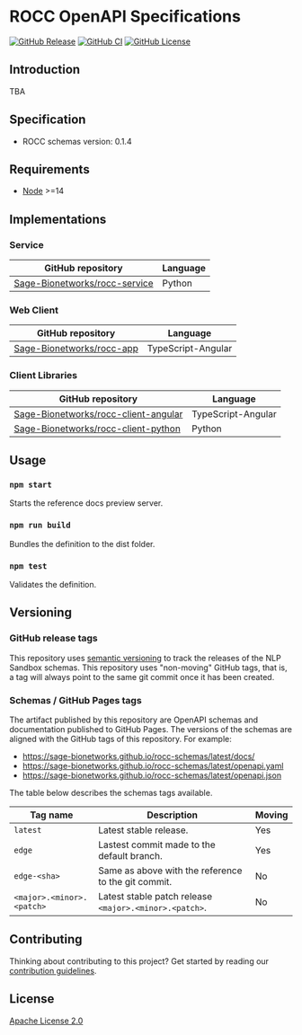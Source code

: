 # ROCC OpenAPI Specifications

[![GitHub Release](https://img.shields.io/github/release/Sage-Bionetworks/rocc-schemas.svg?include_prereleases&color=94398d&labelColor=555555&logoColor=ffffff&style=for-the-badge&logo=github)](https://github.com/Sage-Bionetworks/rocc-schemas)
[![GitHub CI](https://img.shields.io/github/workflow/status/sage-bionetworks/rocc-schemas/ci.svg?color=94398d&labelColor=555555&logoColor=ffffff&style=for-the-badge&logo=github)](https://github.com/sage-bionetworks/rocc-schemas)
[![GitHub License](https://img.shields.io/github/license/sage-bionetworks/rocc-schemas.svg?color=94398d&labelColor=555555&logoColor=ffffff&style=for-the-badge&logo=github)](https://github.com/sage-bionetworks/rocc-schemas)

## Introduction

TBA


## Specification

- ROCC schemas version: 0.1.4


## Requirements

- [Node] >=14


## Implementations

### Service

GitHub repository                               | Language
------------------------------------------------|---------
[Sage-Bionetworks/rocc-service]                 | Python

### Web Client

GitHub repository                               | Language
------------------------------------------------|---------
[Sage-Bionetworks/rocc-app]                     | TypeScript-Angular

### Client Libraries

GitHub repository                               | Language
------------------------------------------------|---------
[Sage-Bionetworks/rocc-client-angular]          | TypeScript-Angular
[Sage-Bionetworks/rocc-client-python]           | Python


## Usage

### `npm start`

Starts the reference docs preview server.

### `npm run build`

Bundles the definition to the dist folder.

### `npm test`

Validates the definition.


## Versioning

### GitHub release tags

This repository uses [semantic versioning] to track the releases of the NLP
Sandbox schemas. This repository uses "non-moving" GitHub tags, that is, a tag
will always point to the same git commit once it has been created.

### Schemas / GitHub Pages tags

The artifact published by this repository are OpenAPI schemas and documentation
published to GitHub Pages. The versions of the schemas are aligned with the
GitHub tags of this repository. For example:

- https://sage-bionetworks.github.io/rocc-schemas/latest/docs/
- https://sage-bionetworks.github.io/rocc-schemas/latest/openapi.yaml
- https://sage-bionetworks.github.io/rocc-schemas/latest/openapi.json

The table below describes the schemas tags available.

| Tag name                        | Description                                            | Moving
|---------------------------------|--------------------------------------------------------|-------
| `latest`                        | Latest stable release.                                 | Yes
| `edge`                          | Lastest commit made to the default branch.             | Yes
| `edge-<sha>`                    | Same as above with the reference to the git commit.    | No
| `<major>.<minor>.<patch>`       | Latest stable patch release `<major>.<minor>.<patch>`. | No


## Contributing

Thinking about contributing to this project? Get started by reading our
[contribution guidelines].


## License

[Apache License 2.0]

<!-- Links -->

[Node]: https://nodejs.org/en/
[Sage-Bionetworks/rocc-service]: https://github.com/Sage-Bionetworks/rocc-service
[Sage-Bionetworks/rocc-app]: https://github.com/Sage-Bionetworks/rocc-app
[Sage-Bionetworks/rocc-client-angular]: https://github.com/Sage-Bionetworks/rocc-client-angular
[Sage-Bionetworks/rocc-client-python]: https://github.com/Sage-Bionetworks/rocc-client-python
[semantic versioning]: https://semver.org/
[contribution guidelines]: .github/CONTRIBUTING.md
[Apache License 2.0]: https://github.com/Sage-Bionetworks/rocc-schemas/blob/develop/LICENSE
